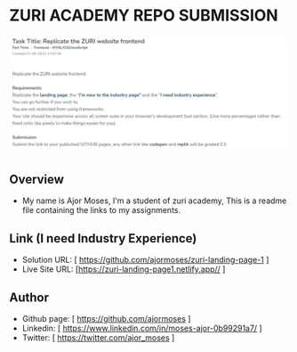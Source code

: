# ZURI ACADEMY REPO SUBMISSION

![Design preview for the I need industry experience and I’m new to the industry page](./design/assignment.JPG)

## Overview

- My name is Ajor Moses, I'm a student of zuri academy, This is a readme file containing the links to my assignments.

## Link (I need Industry Experience)

- Solution URL: [ https://github.com/ajormoses/zuri-landing-page-1 ]
- Live Site URL: [https://zuri-landing-page1.netlify.app// ]

## Author

- Github page: [ https://github.com/ajormoses ]
- Linkedin: [ https://www.linkedin.com/in/moses-ajor-0b99291a7/ ]
- Twitter: [ https://twitter.com/ajor_moses ]
